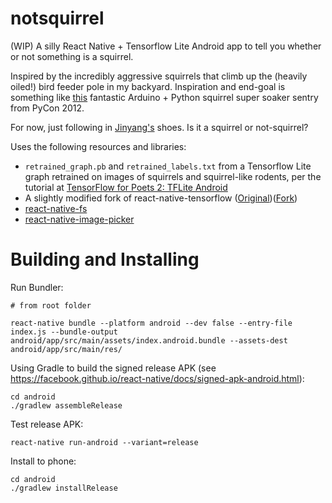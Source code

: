 # notsquirrel
(WIP) A silly React Native + Tensorflow Lite Android app to tell you whether or not something is a squirrel.

Inspired by the incredibly aggressive squirrels that climb up the (heavily oiled!) bird feeder pole in my backyard. Inspiration and end-goal is something like [this](https://www.slideshare.net/kgrandis/pycon-2012-militarizing-your-backyard-computer-vision-and-the-squirrel-hordes) fantastic Arduino + Python squirrel super soaker sentry from PyCon 2012.

For now, just following in [Jinyang's](https://www.youtube.com/watch?v=vIci3C4JkL0) shoes. Is it a squirrel or not-squirrel?

Uses the following resources and libraries:

* `retrained_graph.pb` and `retrained_labels.txt` from a Tensorflow Lite graph retrained on images of squirrels and squirrel-like rodents, per the tutorial at [TensorFlow for Poets 2: TFLite Android](https://codelabs.developers.google.com/codelabs/tensorflow-for-poets-2-tflite/#0)
* A slightly modified fork of react-native-tensorflow ([Original](https://github.com/reneweb/react-native-tensorflow))([Fork](https://github.com/sometimescasey/react-native-tensorflow/tree/revision))
* [react-native-fs](https://github.com/itinance/react-native-fs)
* [react-native-image-picker](https://github.com/react-community/react-native-image-picker/)

# Building and Installing
Run Bundler:
```
# from root folder

react-native bundle --platform android --dev false --entry-file index.js --bundle-output android/app/src/main/assets/index.android.bundle --assets-dest android/app/src/main/res/
```

Using Gradle to build the signed release APK (see https://facebook.github.io/react-native/docs/signed-apk-android.html):
```
cd android
./gradlew assembleRelease
```
Test release APK:
```
react-native run-android --variant=release
```

Install to phone:
```
cd android
./gradlew installRelease
```

